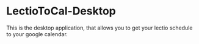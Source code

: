 # LectioToCal-Desktop
This is the desktop application, that allows you to get your lectio schedule to your google calendar.
